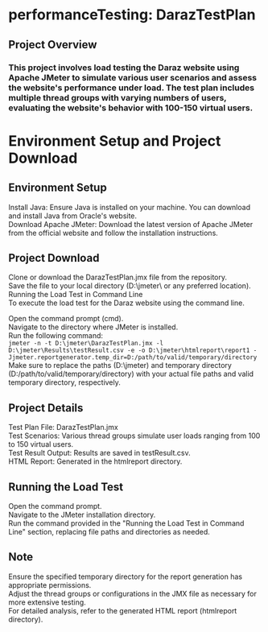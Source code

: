 # performanceTesting: DarazTestPlan

## Project Overview
### This project involves load testing the Daraz website using Apache JMeter to simulate various user scenarios and assess the website's performance under load. The test plan includes multiple thread groups with varying numbers of users, evaluating the website's behavior with 100-150 virtual users.

# Environment Setup and Project Download
## Environment Setup
Install Java: Ensure Java is installed on your machine. You can download and install Java from Oracle's website.<br>
Download Apache JMeter: Download the latest version of Apache JMeter from the official website and follow the installation instructions.

## Project Download
Clone or download the DarazTestPlan.jmx file from the repository.<br>
Save the file to your local directory (D:\jmeter\ or any preferred location).<br>
Running the Load Test in Command Line<br>
To execute the load test for the Daraz website using the command line.<br>

Open the command prompt (cmd).<br>
Navigate to the directory where JMeter is installed.<br>
Run the following command:<br>
``
jmeter -n -t D:\jmeter\DarazTestPlan.jmx -l D:\jmeter\Results\testResult.csv -e -o D:\jmeter\htmlreport\report1 -Jjmeter.reportgenerator.temp_dir=D:/path/to/valid/temporary/directory
``
<br>
Make sure to replace the paths (D:\jmeter\) and temporary directory (D:/path/to/valid/temporary/directory) with your actual file paths and valid temporary directory, respectively.

## Project Details
Test Plan File: DarazTestPlan.jmx<br>
Test Scenarios: Various thread groups simulate user loads ranging from 100 to 150 virtual users.<br>
Test Result Output: Results are saved in testResult.csv.<br>
HTML Report: Generated in the htmlreport directory.<br>

## Running the Load Test
Open the command prompt.<br>
Navigate to the JMeter installation directory.<br>
Run the command provided in the "Running the Load Test in Command Line" section, replacing file paths and directories as needed.<br>

## Note
Ensure the specified temporary directory for the report generation has appropriate permissions.<br>
Adjust the thread groups or configurations in the JMX file as necessary for more extensive testing.<br>
For detailed analysis, refer to the generated HTML report (htmlreport directory).<br>

